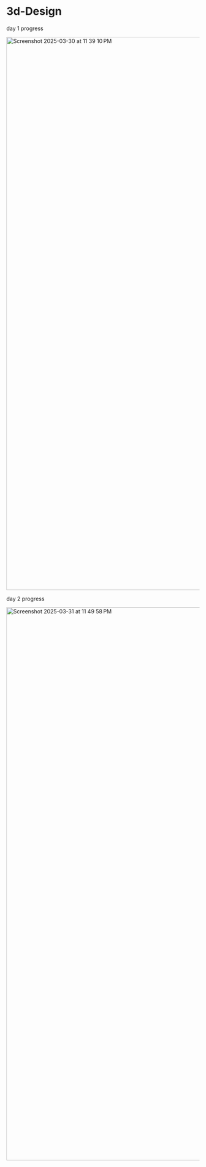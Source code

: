 # 3d-Design

day 1 progress 

<img width="1440" alt="Screenshot 2025-03-30 at 11 39 10 PM" src="https://github.com/user-attachments/assets/8fdf5e54-e9f4-406b-8609-a936ebfa443c" />

day 2 progress

<img width="1440" alt="Screenshot 2025-03-31 at 11 49 58 PM" src="https://github.com/user-attachments/assets/3ad2d207-7ec2-4319-9bd0-8631211400e4" />


